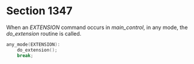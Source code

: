 # Section 1347

When an *EXTENSION* command occurs in *main_control*, in any mode, the *do_extension* routine is called.

```c << Cases of |main_control| that are for extensions to TeX >>=
any_mode(EXTENSION):
    do_extension();
    break;
```
